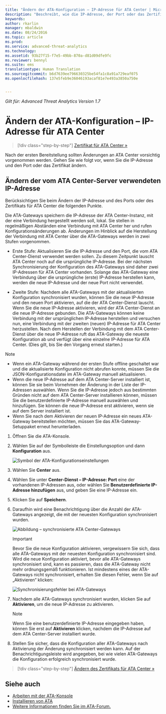 ```yaml
---
title: "Ändern der ATA-Konfiguration – IP-Adresse für ATA Center | Microsoft ATA"
description: "Beschreibt, wie die IP-Adresse, der Port oder das Zertifikat für ATA Center geändert werden."
keywords: 
author: rkarlin
manager: mbaldwin
ms.date: 08/24/2016
ms.topic: article
ms.prod: 
ms.service: advanced-threat-analytics
ms.technology: 
ms.assetid: 93b27f15-f7e5-49bb-870a-d81d09dfe9fc
ms.reviewer: bennyl
ms.suite: ems
translationtype: Human Translation
ms.sourcegitcommit: b6d7639ee796630325be54fa1c8a91a729eaf075
ms.openlocfilehash: 137e5feb9e36046193acaf81e7e493a3850a750e


---
```


*Gilt für: Advanced Threat Analytics Version 1.7*



# <a name="Change-ATA-configuration---ATA-Center-IP-address"></a>Ändern der ATA-Konfiguration – IP-Adresse für ATA Center

>[!div class="step-by-step"]
[Zertifikat für ATA Center »](modifying-ata-config-centercert.md)

Nach der ersten Bereitstellung sollten Änderungen an ATA Center vorsichtig vorgenommen werden. Gehen Sie wie folgt vor, wenn Sie die IP-Adresse und den Port oder das Zertifikat ändern.

## <a name="Change-the-IP-address-used-by-the-ATA-Center-server"></a>Ändern der vom ATA Center-Server verwendeten IP-Adresse
Berücksichtigen Sie beim Ändern der IP-Adresse und des Ports oder des Zertifikats für ATA Center die folgenden Punkte.

Die ATA-Gateways speichern die IP-Adresse der ATA Center-Instanz, mit der eine Verbindung hergestellt werden soll, lokal. Sie stellen in regelmäßigen Abständen eine Verbindung mit ATA Center her und rufen Konfigurationsänderungen ab. Änderungen im Hinblick auf die Herstellung der Verbindung mit ATA Center über die ATA-Gateways werden in zwei Stufen vorgenommen.

-   Erste Stufe: Aktualisieren Sie die IP-Adresse und den Port, die vom ATA Center-Dienst verwendet werden sollen. Zu diesem Zeitpunkt lauscht ATA Center noch auf die ursprüngliche IP-Adresse. Bei der nächsten Synchronisierung der Konfiguration des ATA-Gateways sind daher zwei IP-Adressen für ATA Center vorhanden. Solange das ATA-Gateway eine Verbindung über die ursprüngliche (erste) IP-Adresse herstellen kann, werden die neue IP-Adresse und der neue Port nicht verwendet.

-   Zweite Stufe: Nachdem alle ATA-Gateways mit der aktualisierten Konfiguration synchronisiert wurden, können Sie die neue IP-Adresse und den neuen Port aktivieren, auf die der ATA Center-Dienst lauscht. Wenn Sie die neue IP-Adresse aktivieren, wird der ATA Center-Dienst an die neue IP-Adresse gebunden. Die ATA-Gateways können keine Verbindung mit der ursprünglichen IP-Adresse herstellen und versuchen nun, eine Verbindung mit der zweiten (neuen) IP-Adresse für ATA Center herzustellen. Nach dem Herstellen der Verbindung mit dem ATA Center-Dienst über die neue IP-Adresse ruft das ATA-Gateway die neueste Konfiguration ab und verfügt über eine einzelne IP-Adresse für ATA Center. (Dies gilt, bis Sie den Vorgang erneut starten.)

> [!NOTE]
> -   Wenn ein ATA-Gateway während der ersten Stufe offline geschaltet war und die aktualisierte Konfiguration nicht abrufen konnte, müssen Sie die JSON-Konfigurationsdatei im ATA-Gateway manuell aktualisieren.
> -   Wenn die neue IP-Adresse auf dem ATA Center-Server installiert ist, können Sie sie beim Vornehmen der Änderung in der Liste der IP-Adressen auswählen. Wenn Sie die IP-Adresse jedoch aus bestimmten Gründen nicht auf dem ATA Center-Server installieren können, müssen Sie die benutzerdefinierte IP-Adresse manuell auswählen und hinzufügen. Sie können die neue IP-Adresse erst aktivieren, wenn sie auf dem Server installiert ist.
> -   Wenn Sie nach dem Aktivieren der neuen IP-Adresse ein neues ATA-Gateway bereitstellen möchten, müssen Sie das ATA-Gateway-Setuppaket erneut herunterladen.

1.  Öffnen Sie die ATA-Konsole.

2.  Wählen Sie auf der Symbolleiste die Einstellungsoption und dann **Konfiguration** aus.

    ![Symbol der ATA-Konfigurationseinstellungen](media/ATA-config-icon.JPG)

3.  Wählen Sie **Center** aus.

4.  Wählen Sie unter **Center-Dienst – IP-Adresse: Port** eine der vorhandenen IP-Adressen aus, oder wählen Sie **Benutzerdefinierte IP-Adresse hinzufügen** aus, und geben Sie eine IP-Adresse ein.

5.  Klicken Sie auf **Speichern**.

6.  Daraufhin wird eine Benachrichtigung über die Anzahl der ATA-Gateways angezeigt, die mit der neuesten Konfiguration synchronisiert wurden.

    ![Abbildung – synchronisierte ATA Center-Gateways](media/ATA-chge-IP-after-clicking-save.png)

    >[!IMPORTANT]
    >Bevor Sie die neue Konfiguration aktivieren, vergewissern Sie sich, dass alle ATA-Gateways mit der neuesten Konfiguration synchronisiert sind. Wird die neue Konfiguration aktiviert, bevor alle ATA-Gateways synchronisiert sind, kann es passieren, dass die ATA-Gateway nicht mehr ordnungsgemäß funktionieren. Ist mindestens eines der ATA-Gateways nicht synchronisiert, erhalten Sie diesen Fehler, wenn Sie auf „Aktivieren“ klicken:
    >
    >    ![Synchronisierungsfehler bei ATA-Gateways](media/ataGW-not-synced.png)


7.  Nachdem alle ATA-Gateways synchronisiert wurden, klicken Sie auf **Aktivieren**, um die neue IP-Adresse zu aktivieren.

    > [!NOTE]
    > Wenn Sie eine benutzerdefinierte IP-Adresse eingegeben haben, können Sie erst auf **Aktivieren** klicken, nachdem die IP-Adresse auf dem ATA Center-Server installiert wurde.

8.  Stellen Sie sicher, dass die Konfiguration aller ATA-Gateways nach Aktivierung der Änderung synchronisiert werden kann. Auf der Benachrichtigungsleiste wird angegeben, bei wie vielen ATA-Gateways die Konfiguration erfolgreich synchronisiert wurde.

>[!div class="step-by-step"]
[Ändern des Zertifikats für ATA Center »](modifying-ata-config-centercert.md)


## <a name="See-Also"></a>Siehe auch
- [Arbeiten mit der ATA-Konsole](working-with-ata-console.md)
- [Installieren von ATA](install-ata.md)
- [Weitere Informationen finden Sie im ATA-Forum.](https://aka.ms/ata-forum)



<!--HONumber=Sep16_HO4-->


